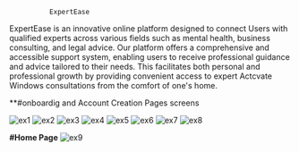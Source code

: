               ExpertEase 
ExpertEase is an innovative online platform designed to connect Users with qualified experts across various fields such as mental health, business consulting, and legal advice. Our platform offers a comprehensive and accessible support system, enabling users to receive professional guidance and advice tailored to their needs. This facilitates both personal and professional growth by providing convenient access to expert Actcvate Windows consultations from the comfort of one's home.

**#onboardig and Account Creation Pages screens

![ex1](https://github.com/user-attachments/assets/84673517-2c52-4839-bf70-e5e6deb2156d)  ![ex2](https://github.com/user-attachments/assets/1f56288b-8b89-459e-8bc6-6aaa0dae93da)
![ex3](https://github.com/user-attachments/assets/58922584-fd2d-4685-9a9a-01eb88ec402e) ![ex4](https://github.com/user-attachments/assets/0210bed1-acfb-46c8-be11-7cdc5f84e401) ![ex5](https://github.com/user-attachments/assets/6d62eebd-c0e5-4887-a0e8-76f2cdc1de4b)      ![ex6](https://github.com/user-attachments/assets/b5ad7d1d-5cdc-424d-bd6f-724d767c8a8b)   ![ex7](https://github.com/user-attachments/assets/74eba70c-38de-4fc3-aa2a-f6ddd828b8bd)  ![ex8](https://github.com/user-attachments/assets/2cb9d632-7122-4127-885f-4d720806d2ba) 

**#Home Page**
![ex9](https://github.com/user-attachments/assets/88683c40-4008-418e-80e4-398ba4433b7a)




